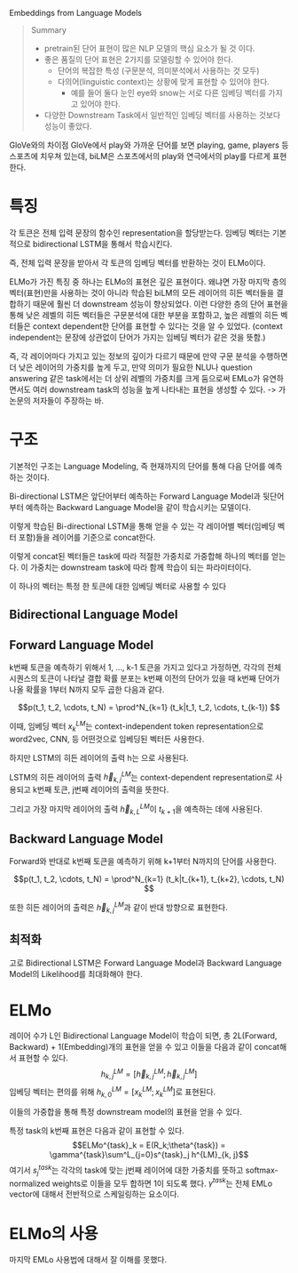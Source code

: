 Embeddings from Language Models

> Summary
> - pretrain된 단어 표현이 많은 NLP 모델의 핵심 요소가 될 것 이다.
> - 좋은 품질의 단어 표현은 2가지를 모델링할 수 있어야 한다.
> 	- 단어의 복잡한 특성 (구문분석, 의미분석에서 사용하는 것 모두)
> 	- 다의어(linguistic context)는 상황에 맞게 표현할 수 있어야 한다.
> 		- 예를 들어 둘다 눈인 eye와 snow는 서로 다른 임베딩 벡터를 가지고 있어야 한다.
> - 다양한 Downstream Task에서 일반적인 임베딩 벡터를 사용하는 것보다 성능이 좋았다.

GloVe와의 차이점
GloVe에서 play와 가까운 단어를 보면 playing, game, players 등 스포츠에 치우쳐 있는데, biLM은 스포츠에서의 play와 연극에서의 play를 다르게 표현한다.

# 특징

각 토큰은 전체 입력 문장의 함수인 representation을 할당받는다.
임베딩 벡터는 기본적으로 bidirectional LSTM을 통해서 학습시킨다.

즉, 전체 입력 문장을 받아서 각 토큰의 임베딩 벡터를 반환하는 것이 ELMo이다.

ELMo가 가진 특징 중 하나는 ELMo의 표현은 깊은 표현이다. 왜냐면 가장 마지막 층의 벡터(표현)만을 사용하는 것이 아니라 학습된 biLM의 모든 레이어의 히든 벡터들을 결합하기 때문에 훨씬 더 downstream 성능이 향상되었다.
이런 다양한 층의 단어 표현을 통해 낮은 레벨의 히든 벡터들은 구문분석에 대한 부분을 포함하고, 높은 레벨의 히든 벡터들은 context dependent한 단어를 표현할 수 있다는 것을 알 수 있었다. (context independent는 문장에 상관없이 단어가 가지는 임베딩 벡터가 같은 것을 뜻함.)

즉, 각 레이어마다 가지고 있는 정보의 깊이가 다르기 때문에 만약 구문 분석을 수행하면 더 낮은 레이어의 가중치를 높게 두고, 만약 의미가 필요한 NLU나 question answering 같은 task에서는 더 상위 레벨의 가중치를 크게 둠으로써 EMLo가 유연하면서도 여러 downstream task의 성능을 높게 나타내는 표현을 생성할 수 있다. -> 가 논문의 저자들이 주장하는 바.

# 구조

기본적인 구조는 Language Modeling, 즉 현재까지의 단어를 통해 다음 단어를 예측하는 것이다.

Bi-directional LSTM은 앞단어부터 예측하는 Forward Language Model과 뒷단어부터 예측하는 Backward Language Model을 같이 학습시키는 모델이다.

이렇게 학습된 Bi-directional LSTM을 통해 얻을 수 있는 각 레이어별 벡터(임베딩 벡터 포함)들을 레이어를 기준으로 concat한다.

이렇게 concat된 벡터들은 task에 따라 적절한 가중치로 가중합해 하나의 벡터를 얻는다. 이 가중치는 downstream task에 따라 함께 학습이 되는 파라미터이다.

이 하나의 벡터는 특정 한 토큰에 대한 임베딩 벡터로 사용할 수 있다

## Bidirectional Language Model

## Forward Language Model
k번째 토큰을 예측하기 위해서 1, ..., k-1 토큰을 가지고 있다고 가정하면, 각각의 전체 시퀀스의 토큰이 나타날 결합 확률 분포는 k번째 이전의 단어가 있을 때 k번째 단어가 나올 확률을 1부터 N까지 모두 곱한 다음과 같다.

$$p(t_1, t_2, \cdots, t_N) = \prod^N_{k=1} (t_k|t_1, t_2, \cdots, t_{k-1}) $$

이때, 임베딩 벡터 $x^{LM}_k$는 context-independent token representation으로 word2vec, CNN, 등 어떤것으로 임베딩된 벡터든 사용한다.

하지만 LSTM의 히든 레이어의 출력 h는 으로 사용된다.

LSTM의 히든 레이어의 출력 $\overrightarrow h ^{LM}_{k, j}$는 context-dependent representation로 사용되고 k번째 토큰, j번째 레이어의 출력을 뜻한다.

그리고 가장 마지막 레이어의 출력 $\overrightarrow h ^{LM}_{k, L}$이 $t_{k+1}$을 예측하는 데에 사용된다.

## Backward Language Model

Forward와 반대로 k번째 토큰을 예측하기 위해 k+1부터 N까지의 단어를 사용한다.

$$p(t_1, t_2, \cdots, t_N) = \prod^N_{k=1} (t_k|t_{k+1}, t_{k+2}, \cdots, t_N) $$

또한 히든 레이어의 출력은 $\overleftarrow{h}_{k, j}^{LM}$과 같이 반대 방향으로 표현한다.

## 최적화

고로 Bidirectional LSTM은 Forward Language Model과 Backward Language Model의 Likelihood를 최대화해야 한다.

# ELMo

레이어 수가 L인 Bidirectional Language Model이 학습이 되면, 총 2L(Forward, Backward) + 1(Embedding)개의 표현을 얻을 수 있고 이들을 다음과 같이 concat해서 표현할 수 있다.
$$h^{LM}_{k, j} = [\overrightarrow h ^{LM}_{k, j} ; \overleftarrow{h}_{k, j}^{LM}]$$
임베딩 벡터는 편의를 위해 $h^{LM}_{k, 0} = [x^{LM}_k;x^{LM}_k]$로 표현된다.

이들의 가중합을 통해 특정 downstream model의 표현을 얻을 수 있다.

특정 task의 k번째 표현은 다음과 같이 표현할 수 있다.
$$ELMo^{task}_k = E(R_k;\theta^{task}) = \gamma^{task}\sum^L_{j=0}s^{task}_j h^{LM}_{k, j}$$
여기서 $s^{task}_j$는 각각의 task에 맞는 j번째 레이어에 대한 가중치를 뜻하고 softmax-normalized weights로 이들을 모두 합하면 1이 되도록 했다.
$\gamma^{task}$는 전체 EMLo vector에 대해서 전반적으로 스케일링하는 요소이다.

# ELMo의 사용

마지막 EMLo 사용법에 대해서 잘 이해를 못했다.